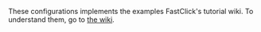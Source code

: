 These configurations implements the examples FastClick's tutorial wiki. To understand them, go to [the wiki](https://github.com/tbarbette/fastclick/wiki).

<!-- Auto-update: 2025-10-12T09:15:53.696545 -->
